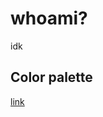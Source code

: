 # whoami?

idk

## Color palette

[link](https://coolors.co/palette/11151c-212d40-364156-7d4e57-d66853)